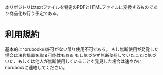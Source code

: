 本リポジトリはtextファイルを特定のPDFとHTMLファイルに変換するものであり商品化も行う予定である。
# 利用規約
基本的にnorubookの許可がない限り使用不可である。
もし無断使用が発覚した場合は法的措置を取る可能性もある
もし気づかず無断使用していたことに気づいた、もしくは他人が無断使用していることを発見した場合は速やかにnorubookに連絡してください。